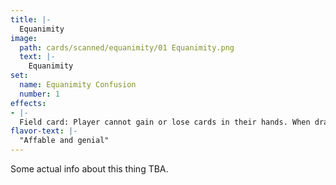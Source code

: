 ```yaml
---
title: |-
  Equanimity
image: 
  path: cards/scanned/equanimity/01 Equanimity.png
  text: |-
    Equanimity
set:
  name: Equanimity Confusion
  number: 1
effects: 
- |-
  Field card: Player cannot gain or lose cards in their hands. When drawing, the card must be played right away, prevents reaction effects.
flavor-text: |-
  "Affable and genial"
---
```

Some actual info about this thing TBA.
